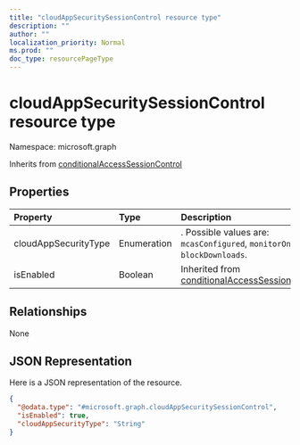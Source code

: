 ```yaml
---
title: "cloudAppSecuritySessionControl resource type"
description: ""
author: ""
localization_priority: Normal
ms.prod: ""
doc_type: resourcePageType
---
```


# cloudAppSecuritySessionControl resource type


Namespace: microsoft.graph




Inherits from [conditionalAccessSessionControl](../resources/conditionalaccesssessioncontrol.md)

## Properties
|Property|Type|Description|
|:---|:---|:---|
|cloudAppSecurityType|Enumeration|. Possible values are: `mcasConfigured`, `monitorOnly`, `blockDownloads`.|
|isEnabled|Boolean| Inherited from [conditionalAccessSessionControl](../resources/conditionalaccesssessioncontrol.md)|

## Relationships
None

## JSON Representation
Here is a JSON representation of the resource.
<!-- {
  "blockType": "resource",
  "@odata.type": "microsoft.graph.cloudAppSecuritySessionControl"
}
-->
``` json
{
  "@odata.type": "#microsoft.graph.cloudAppSecuritySessionControl",
  "isEnabled": true,
  "cloudAppSecurityType": "String"
}
```

